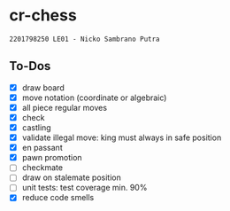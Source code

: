 # cr-chess
```
2201798250 LE01 - Nicko Sambrano Putra
```

## To-Dos

- [x] draw board
- [x] move notation (coordinate or algebraic)
- [x] all piece regular moves
- [x] check
- [x] castling
- [x] validate illegal move: king must always in safe position
- [x] en passant
- [x] pawn promotion
- [ ] checkmate
- [ ] draw on stalemate position
- [ ] unit tests: test coverage min. 90%
- [x] reduce code smells
